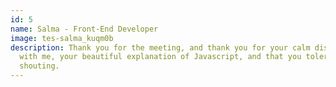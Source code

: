 ```yaml
---
id: 5
name: Salma - Front-End Developer
image: tes-salma_kuqm0b
description: Thank you for the meeting, and thank you for your calm discussion
  with me, your beautiful explanation of Javascript, and that you tolerated my
  shouting.
---
```

